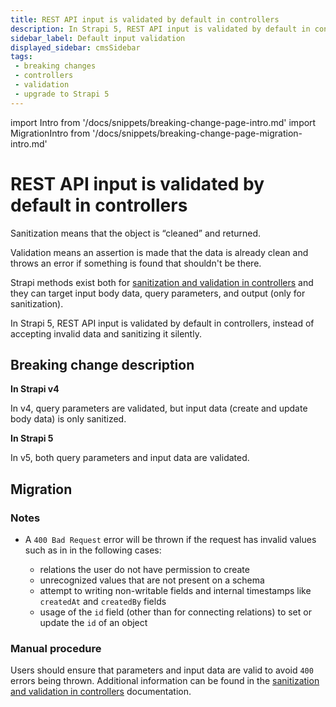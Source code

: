 ```yaml
---
title: REST API input is validated by default in controllers
description: In Strapi 5, REST API input is validated by default in controllers, instead of accepting invalid data and sanitizing it silently.
sidebar_label: Default input validation
displayed_sidebar: cmsSidebar
tags:
 - breaking changes
 - controllers
 - validation
 - upgrade to Strapi 5
---
```


import Intro from '/docs/snippets/breaking-change-page-intro.md'
import MigrationIntro from '/docs/snippets/breaking-change-page-migration-intro.md'

# REST API input is validated by default in controllers

Sanitization means that the object is “cleaned” and returned.

Validation means an assertion is made that the data is already clean and throws an error if something is found that shouldn't be there.

Strapi methods exist both for [sanitization and validation in controllers](/cms/backend-customization/controllers#sanitization-and-validation-in-controllers) and they can target input body data, query parameters, and output (only for sanitization).

In Strapi 5, REST API input is validated by default in controllers, instead of accepting invalid data and sanitizing it silently.

<Intro />
<BreakingChangeIdCard plugins />

## Breaking change description

<SideBySideContainer>

<SideBySideColumn>

**In Strapi v4**

In v4, query parameters are validated, but input data (create and update body data) is only sanitized.

</SideBySideColumn>

<SideBySideColumn>

**In Strapi 5**

In v5, both query parameters and input data are validated.

</SideBySideColumn>

</SideBySideContainer>

## Migration

<MigrationIntro />

### Notes

* A `400 Bad Request` error will be thrown if the request has invalid values such as in in the following cases:

  - relations the user do not have permission to create
  - unrecognized values that are not present on a schema
  - attempt to writing non-writable fields and internal timestamps like `createdAt` and `createdBy` fields
  - usage of the `id` field (other than for connecting relations) to set or update the `id` of an object

### Manual procedure

Users should ensure that parameters and input data are valid to avoid `400` errors being thrown. Additional information can be found in the [sanitization and validation in controllers](/cms/backend-customization/controllers#sanitization-and-validation-in-controllers) documentation.
